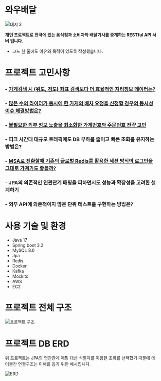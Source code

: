 # 와우배달
![대지 3](https://github.com/user-attachments/assets/43ee19c7-c677-4e55-a7bf-5a49d0f96f85)  
   
**개인 프로젝트로 전국에 있는 음식점과 소비자와 배달기사를 중개하는 RESTful API 서버 입니다.**
- 코드 한 줄에도 이유와 목적이 있도록 작성했습니다.

# 프로젝트 고민사항
### - [가게검색 시 (위도, 경도) 좌표 검색보다 더 효율적인 지리정보 데이터는?](https://destiny-nylon-d49.notion.site/10ac20cd297280d2ac77cd65e79ab7ec?pvs=4)
### - [많은 수의 라이더가 동시에 한 가게의 배차 요청을 신청할 경우의 동시성 이슈 해결방법은?](https://destiny-nylon-d49.notion.site/181c20cd2972808aa946ea2221f4fcb4?pvs=4)
### - [불필요한 외부 정보 노출을 최소화한 가게번호와 주문번호 전략 고민](https://destiny-nylon-d49.notion.site/120c20cd297280eb87ead81d9ec1d6d6?pvs=4)
### - 피크 시간대 대규모 트래픽에도 DB 부하를 줄이고 빠른 조회를 유지하는 방법은?
### - [MSA로 전환할때 기존의 글로벌 Redis를 활용한 세션 방식의 로그인을 그대로 가져가도 좋을까?](https://destiny-nylon-d49.notion.site/MSA-Redis-110c20cd297280629519f18ea906d84e?pvs=4)
### - JPA의 의존적인 연관관계 매핑을 피하면서도 성능과 확장성을 고려한 설계하기
### - 외부 API에 의존적이지 않은 단위 테스트를 구현하는 방법은?

# 사용 기술 및 환경
- Java 17
- Spring boot 3.2
- MySQL 8.0
- Jpa
- Redis
- Docker
- Kafka
- Mockito
- AWS
- EC2
  
  
  
# 프로젝트 전체 구조
![프로젝트 구조](https://github.com/user-attachments/assets/8874d6e2-92fc-49d2-9378-abfe074deac8)
# 프로젝트 DB ERD
위 프로젝트는 JPA의 연관관계 매핑 대신 식별자를 이용한 조회를 선택했기 때문에 테이블간 연결구조는 이해를 돕기 위한 예시입니다.
  
![ERD](https://github.com/user-attachments/assets/ce388f11-b66e-499a-af43-2b8c2d2b3cb1)

